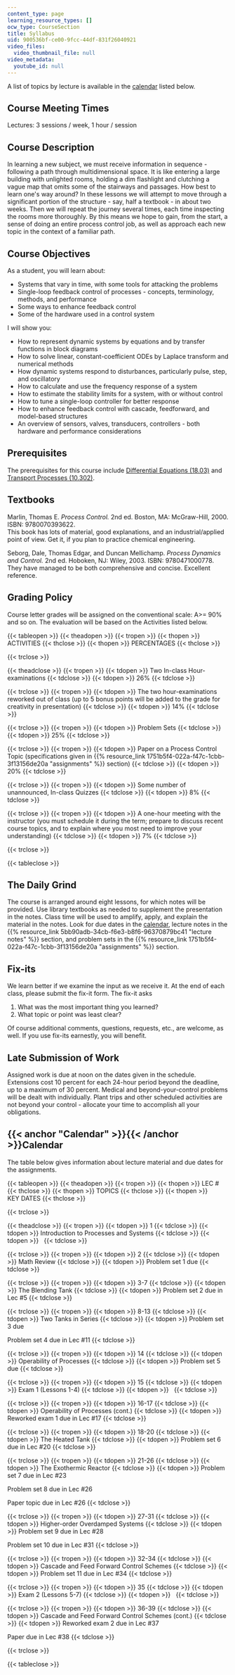 ```yaml
---
content_type: page
learning_resource_types: []
ocw_type: CourseSection
title: Syllabus
uid: 900536bf-ce00-9fcc-44df-831f26040921
video_files:
  video_thumbnail_file: null
video_metadata:
  youtube_id: null
---
```


A list of topics by lecture is available in the [calendar](#Calendar) listed below.

Course Meeting Times
--------------------

Lectures: 3 sessions / week, 1 hour / session

Course Description
------------------

In learning a new subject, we must receive information in sequence - following a path through multidimensional space. It is like entering a large building with unlighted rooms, holding a dim flashlight and clutching a vague map that omits some of the stairways and passages. How best to learn one's way around? In these lessons we will attempt to move through a significant portion of the structure - say, half a textbook - in about two weeks. Then we will repeat the journey several times, each time inspecting the rooms more thoroughly. By this means we hope to gain, from the start, a sense of doing an entire process control job, as well as approach each new topic in the context of a familiar path.

Course Objectives
-----------------

As a student, you will learn about:

*   Systems that vary in time, with some tools for attacking the problems
*   Single-loop feedback control of processes - concepts, terminology, methods, and performance
*   Some ways to enhance feedback control
*   Some of the hardware used in a control system

I will show you:

*   How to represent dynamic systems by equations and by transfer functions in block diagrams
*   How to solve linear, constant-coefficient ODEs by Laplace transform and numerical methods
*   How dynamic systems respond to disturbances, particularly pulse, step, and oscillatory
*   How to calculate and use the frequency response of a system
*   How to estimate the stability limits for a system, with or without control
*   How to tune a single-loop controller for better response
*   How to enhance feedback control with cascade, feedforward, and model-based structures
*   An overview of sensors, valves, transducers, controllers - both hardware and performance considerations

Prerequisites
-------------

The prerequisites for this course include [Differential Equations (18.03)](/courses/18-03-differential-equations-spring-2010) and [Transport Processes (10.302)](/courses/10-302-transport-processes-fall-2004).

Textbooks
---------

Marlin, Thomas E. _Process Control._ 2nd ed. Boston, MA: McGraw-Hill, 2000. ISBN: 9780070393622.  
This book has lots of material, good explanations, and an industrial/applied point of view. Get it, if you plan to practice chemical engineering.

Seborg, Dale, Thomas Edgar, and Duncan Mellichamp. _Process Dynamics and Control._ 2nd ed. Hoboken, NJ: Wiley, 2003. ISBN: 9780471000778.  
They have managed to be both comprehensive and concise. Excellent reference.

Grading Policy
--------------

Course letter grades will be assigned on the conventional scale: A>= 90% and so on. The evaluation will be based on the Activities listed below.

{{< tableopen >}}
{{< theadopen >}}
{{< tropen >}}
{{< thopen >}}
ACTIVITIES
{{< thclose >}}
{{< thopen >}}
PERCENTAGES
{{< thclose >}}

{{< trclose >}}

{{< theadclose >}}
{{< tropen >}}
{{< tdopen >}}
Two In-class Hour-examinations
{{< tdclose >}}
{{< tdopen >}}
26%
{{< tdclose >}}

{{< trclose >}}
{{< tropen >}}
{{< tdopen >}}
The two hour-examinations reworked out of class (up to 5 bonus points will be added to the grade for creativity in presentation)
{{< tdclose >}}
{{< tdopen >}}
14%
{{< tdclose >}}

{{< trclose >}}
{{< tropen >}}
{{< tdopen >}}
Problem Sets
{{< tdclose >}}
{{< tdopen >}}
25%
{{< tdclose >}}

{{< trclose >}}
{{< tropen >}}
{{< tdopen >}}
Paper on a Process Control Topic (specifications given in {{% resource_link 1751b5f4-022a-f47c-1cbb-3f13156de20a "assignments" %}} section)
{{< tdclose >}}
{{< tdopen >}}
20%
{{< tdclose >}}

{{< trclose >}}
{{< tropen >}}
{{< tdopen >}}
Some number of unannounced, In-class Quizzes
{{< tdclose >}}
{{< tdopen >}}
8%
{{< tdclose >}}

{{< trclose >}}
{{< tropen >}}
{{< tdopen >}}
A one-hour meeting with the instructor (you must schedule it during the term; prepare to discuss recent course topics, and to explain where you most need to improve your understanding)
{{< tdclose >}}
{{< tdopen >}}
7%
{{< tdclose >}}

{{< trclose >}}

{{< tableclose >}}

The Daily Grind
---------------

The course is arranged around eight lessons, for which notes will be provided. Use library textbooks as needed to supplement the presentation in the notes. Class time will be used to amplify, apply, and explain the material in the notes. Look for due dates in the [calendar](#Calendar), lecture notes in the {{% resource_link 5bb90adb-34cb-f6e3-b8f6-96370879bc41 "lecture notes" %}} section, and problem sets in the {{% resource_link 1751b5f4-022a-f47c-1cbb-3f13156de20a "assignments" %}} section.

Fix-its
-------

We learn better if we examine the input as we receive it. At the end of each class, please submit the fix-it form. The fix-it asks

1.  What was the most important thing you learned?
2.  What topic or point was least clear?

Of course additional comments, questions, requests, etc., are welcome, as well. If you use fix-its earnestly, you will benefit.

Late Submission of Work
-----------------------

Assigned work is due at noon on the dates given in the schedule. Extensions cost 10 percent for each 24-hour period beyond the deadline, up to a maximum of 30 percent. Medical and beyond-your-control problems will be dealt with individually. Plant trips and other scheduled activities are not beyond your control - allocate your time to accomplish all your obligations.

{{< anchor "Calendar" >}}{{< /anchor >}}Calendar
------------------------------------------------

The table below gives information about lecture material and due dates for the assignments.

{{< tableopen >}}
{{< theadopen >}}
{{< tropen >}}
{{< thopen >}}
LEC #
{{< thclose >}}
{{< thopen >}}
TOPICS
{{< thclose >}}
{{< thopen >}}
KEY DATES
{{< thclose >}}

{{< trclose >}}

{{< theadclose >}}
{{< tropen >}}
{{< tdopen >}}
1
{{< tdclose >}}
{{< tdopen >}}
Introduction to Processes and Systems
{{< tdclose >}}
{{< tdopen >}}
 
{{< tdclose >}}

{{< trclose >}}
{{< tropen >}}
{{< tdopen >}}
2
{{< tdclose >}}
{{< tdopen >}}
Math Review
{{< tdclose >}}
{{< tdopen >}}
Problem set 1 due
{{< tdclose >}}

{{< trclose >}}
{{< tropen >}}
{{< tdopen >}}
3-7
{{< tdclose >}}
{{< tdopen >}}
The Blending Tank
{{< tdclose >}}
{{< tdopen >}}
Problem set 2 due in Lec #5
{{< tdclose >}}

{{< trclose >}}
{{< tropen >}}
{{< tdopen >}}
8-13
{{< tdclose >}}
{{< tdopen >}}
Two Tanks in Series
{{< tdclose >}}
{{< tdopen >}}
Problem set 3 due  
  
Problem set 4 due in Lec #11
{{< tdclose >}}

{{< trclose >}}
{{< tropen >}}
{{< tdopen >}}
14
{{< tdclose >}}
{{< tdopen >}}
Operability of Processes
{{< tdclose >}}
{{< tdopen >}}
Problem set 5 due
{{< tdclose >}}

{{< trclose >}}
{{< tropen >}}
{{< tdopen >}}
15
{{< tdclose >}}
{{< tdopen >}}
Exam 1 (Lessons 1-4)
{{< tdclose >}}
{{< tdopen >}}
 
{{< tdclose >}}

{{< trclose >}}
{{< tropen >}}
{{< tdopen >}}
16-17
{{< tdclose >}}
{{< tdopen >}}
Operability of Processes (cont.)
{{< tdclose >}}
{{< tdopen >}}
Reworked exam 1 due in Lec #17
{{< tdclose >}}

{{< trclose >}}
{{< tropen >}}
{{< tdopen >}}
18-20
{{< tdclose >}}
{{< tdopen >}}
The Heated Tank
{{< tdclose >}}
{{< tdopen >}}
Problem set 6 due in Lec #20
{{< tdclose >}}

{{< trclose >}}
{{< tropen >}}
{{< tdopen >}}
21-26
{{< tdclose >}}
{{< tdopen >}}
The Exothermic Reactor
{{< tdclose >}}
{{< tdopen >}}
Problem set 7 due in Lec #23  
  
Problem set 8 due in Lec #26  
  
Paper topic due in Lec #26
{{< tdclose >}}

{{< trclose >}}
{{< tropen >}}
{{< tdopen >}}
27-31
{{< tdclose >}}
{{< tdopen >}}
Higher-order Overdamped Systems
{{< tdclose >}}
{{< tdopen >}}
Problem set 9 due in Lec #28  
  
Problem set 10 due in Lec #31
{{< tdclose >}}

{{< trclose >}}
{{< tropen >}}
{{< tdopen >}}
32-34
{{< tdclose >}}
{{< tdopen >}}
Cascade and Feed Forward Control Schemes
{{< tdclose >}}
{{< tdopen >}}
Problem set 11 due in Lec #34
{{< tdclose >}}

{{< trclose >}}
{{< tropen >}}
{{< tdopen >}}
35
{{< tdclose >}}
{{< tdopen >}}
Exam 2 (Lessons 5-7)
{{< tdclose >}}
{{< tdopen >}}
 
{{< tdclose >}}

{{< trclose >}}
{{< tropen >}}
{{< tdopen >}}
36-39
{{< tdclose >}}
{{< tdopen >}}
Cascade and Feed Forward Control Schemes (cont.)
{{< tdclose >}}
{{< tdopen >}}
Reworked exam 2 due in Lec #37  
  
Paper due in Lec #38
{{< tdclose >}}

{{< trclose >}}

{{< tableclose >}}